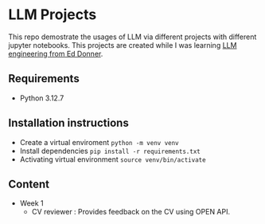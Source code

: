 # LLM Projects

This repo demostrate the usages of LLM via different projects with different jupyter notebooks. This projects are created while I was learning [LLM engineering from Ed Donner](https://github.com/ed-donner/llm_engineering). 

## Requirements 

- Python 3.12.7

## Installation instructions 

- Create a virtual enviroment `python -m venv venv`
- Install dependencies `pip install -r requirements.txt`
- Activating virtual environment `source venv/bin/activate`

## Content

- Week 1
    - CV reviewer : Provides feedback on the CV using OPEN API. 
